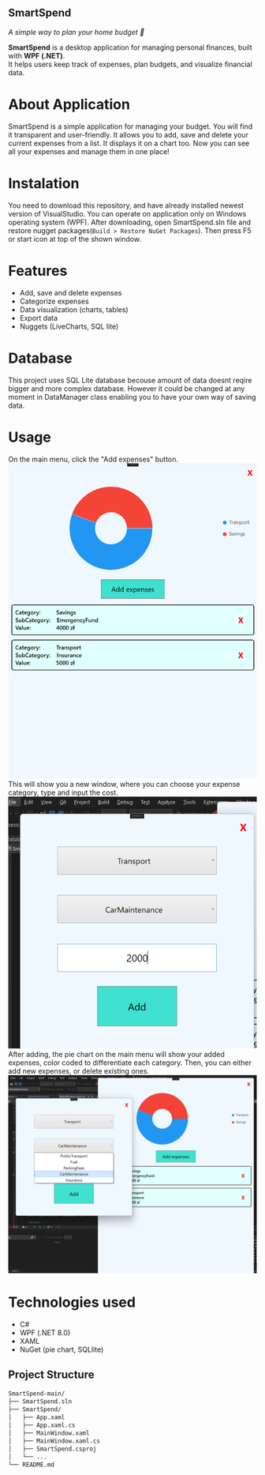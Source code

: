 ## SmartSpend
*A simple way to plan your home budget 📝*

**SmartSpend** is a desktop application for managing personal finances, built with **WPF (.NET)**.  
It helps users keep track of expenses, plan budgets, and visualize financial data.

# About Application 
SmartSpend is a simple application for managing your budget. You will find it transparent and user-friendly. It allows you to add, save and delete your current expenses from a list. It displays it on a chart too. Now you can see all your expenses and manage them in one place!

# Instalation
You need to download this repository, and have already installed newest version of VisualStudio. You can operate on application only on Windows operating system (WPF). After downloading, open SmartSpend.sln file and restore nugget packages(`Build > Restore NuGet Packages`). Then press F5 or start icon at top of the shown window. 

# Features
- Add, save and delete expenses
- Categorize expenses
- Data visualization (charts, tables)
- Export data
- Nuggets (LiveCharts, SQL lite)

# Database 
This project uses SQL Lite database becouse amount of data doesnt reqire bigger and more complex database. However it could be changed at any moment in DataManager class enabling you to have your own way of saving data.
  
# Usage
On the main menu, click the "Add expenses" button. 
![alt text](https://github.com/B-roak/SmartSpend/blob/main/Screens/menu.png "Main menu of SmartSpend application")
<br>This will show you a new window, where you can choose your expense category, type and input the cost.
![alt text](https://github.com/B-roak/SmartSpend/blob/main/Screens/addexpense.png "Add expenses menu of SmartSpend application")
<br>After adding, the pie chart on the main menu will show your added expenses, color coded to differentiate each category. Then, you can either add new expenses, or delete existing ones.
![alt text](https://github.com/B-roak/SmartSpend/blob/main/Screens/list.png "Drop down list in SmartSpend application")


# Technologies used
- C#
- WPF (.NET 8.0)
- XAML
- NuGet (pie chart, SQLlite)

## Project Structure

```text
SmartSpend-main/
├── SmartSpend.sln
├── SmartSpend/
│   ├── App.xaml
│   ├── App.xaml.cs
│   ├── MainWindow.xaml
│   ├── MainWindow.xaml.cs
│   ├── SmartSpend.csproj
│   └── ...
└── README.md
```
